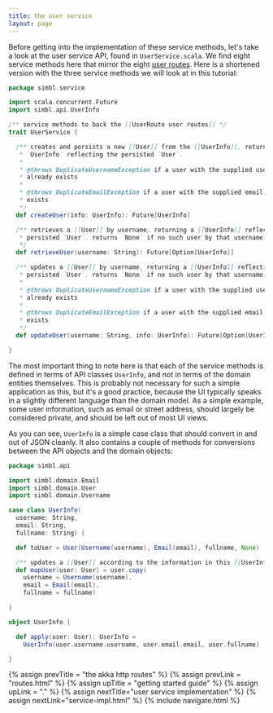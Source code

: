 ```yaml
---
title: the user service
layout: page
---
```


Before getting into the implementation of these service methods, let's
take a look at the user service API, found in `UserService.scala`. We
find eight service methods here that mirror the eight [user
routes](routes.html). Here is a shortened version with the three
service methods we will look at in this tutorial:

```scala
package simbl.service

import scala.concurrent.Future
import simbl.api.UserInfo

/** service methods to back the [[UserRoute user routes]] */
trait UserService {

  /** creates and persists a new [[User]] from the [[UserInfo]], returning a
   * `UserInfo` reflecting the persisted `User`.
   *
   * @throws DuplicateUsernameException if a user with the supplied username
   * already exists
   * 
   * @throws DuplicateEmailException if a user with the supplied email already
   * exists
   */
  def createUser(info: UserInfo): Future[UserInfo]

  /** retrieves a [[User]] by username, returning a [[UserInfo]] reflecting the
   * persisted `User`. returns `None` if no such user by that username.
   */
  def retrieveUser(username: String): Future[Option[UserInfo]]

  /** updates a [[User]] by username, returning a [[UserInfo]] reflecting the
   * persisted `User`. returns `None` if no such user by that username.
   *
   * @throws DuplicateUsernameException if a user with the supplied username
   * already exists
   * 
   * @throws DuplicateEmailException if a user with the supplied email already
   * exists
   */
  def updateUser(username: String, info: UserInfo): Future[Option[UserInfo]]

}
```

The most important thing to note here is that each of the service
methods is defined in terms of API classes `UserInfo`, and _not_ in
terms of the domain entities themselves. This is probably not
necessary for such a simple application as this, but it's a good
practice, because the UI typically speaks in a slightly different
language than the domain model. As a simple example, some user
information, such as email or street address, should largely be
considered private, and should be left out of most UI views.

As you can see, `UserInfo` is a simple case class that should convert
in and out of JSON cleanly. It also contains a couple of methods for
conversions between the API objects and the domain objects:

```scala
package simbl.api

import simbl.domain.Email
import simbl.domain.User
import simbl.domain.Username

case class UserInfo(
  username: String,
  email: String,
  fullname: String) {

  def toUser = User(Username(username), Email(email), fullname, None)

  /** updates a [[User]] according to the information in this [[UserInfo]] */
  def mapUser(user: User) = user.copy(
    username = Username(username),
    email = Email(email),
    fullname = fullname)

}

object UserInfo {

  def apply(user: User): UserInfo =
    UserInfo(user.username.username, user.email.email, user.fullname)

}
```

{% assign prevTitle = "the akka http routes" %}
{% assign prevLink = "routes.html" %}
{% assign upTitle = "getting started guide" %}
{% assign upLink = "." %}
{% assign nextTitle="user service implementation" %}
{% assign nextLink="service-impl.html" %}
{% include navigate.html %}
